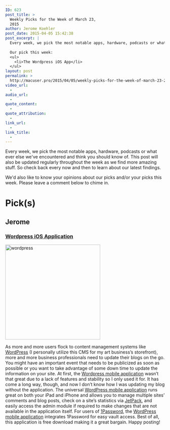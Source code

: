 ```yaml
---
ID: 623
post_title: >
  Weekly Picks for the Week of March 23,
  2015
author: Jerome Koehler
post_date: 2015-04-05 15:42:38
post_excerpt: |
  Every week, we pick the most notable apps, hardware, podcasts or what ever else we've encountered and think you should know of. This post will also be updated regularly throughout the week as we find more amazing stuff. So check back every now and then to learn about our latest findings.
  
  Our pick this week:
  <ul>
  	<li>The Wordpress iOS App</li>
  </ul>
layout: post
permalink: >
  http://macuser.pro/2015/04/05/weekly-picks-for-the-week-of-march-23-2015/
video_url:
  - 
audio_url:
  - 
quote_content:
  - 
quote_attribution:
  - 
link_url:
  - 
link_title:
  - 
---
```

Every week, we pick the most notable apps, hardware, podcasts or what ever else we've encountered and think you should know of. This post will also be updated regularly throughout the week as we find more amazing stuff. So check back every now and then to learn about our latest findings.

We'd also like to know your opinions about our picks and/or your picks this week. Please leave a comment below to chime in.

# Pick(s)
## Jerome 
### [Wordpress iOS Application](https://itunes.apple.com/us/app/id335703880 "wordpress iOS application link")
<a href="http://macuser.pro/wp-content/uploads/2015/03/wordpress.jpeg"><img src="http://macuser.pro/wp-content/uploads/2015/03/wordpress-300x300.jpeg" alt="wordpress" width="300" height="300" class="alignnone size-medium wp-image-627" /></a>

As more and more users flock to content management systems like [WordPress](https://wordpress.org "wordpress.org site") (I personally utilize this CMS for my art business’s storefront), more and more business professionals need to update their blogs on the go.  You might have an important event that needs to be publicized as soon as possible or you want to take advantage of some down time to update the information on your site.  At first, the [Wordpress mobile application](https://itunes.apple.com/us/app/id335703880 "wordpress iOS application link") wasn’t that great due to a lack of features and stability so I only used it for.  It has come a long way, though, and now I don’t know how I was updating my blog without the application.  The universal [WordPress mobile application](https://itunes.apple.com/us/app/id335703880 "wordpress mobile application iOS link") runs great on both your iPad and iPhone and allows you to manage multiple sites’ comments and blog posts, check on a site’s statistics via [JetPack](https://wordpress.org/plugins/jetpack/ "link to the wordpress jetpack plugin"), and easily access the admin module if required to make changes that are not available in the application itself.  For users of [1Password](https://agilebits.com/onepassword "link to the agilebits 1password homepage"), the [WordPress mobile application](https://itunes.apple.com/us/app/id335703880 "wordpress mobile application iOS link") integrates 1Password for easy vault access.  Best of all, this application is free download making it a great bargain.  Happy posting!